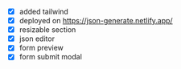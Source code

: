 - [x] added tailwind
- [x] deployed on https://json-generate.netlify.app/
- [x] resizable section
- [x] json editor
- [x] form preview
- [x] form submit modal